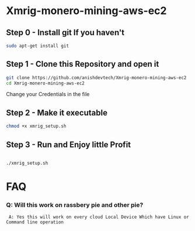 # Xmrig-monero-mining-aws-ec2
## Step 0 - Install git If you haven't 
```sh
sudo apt-get install git
```
## Step 1 - Clone this Repository and open it 
```sh
git clone https://github.com/anishdevtech/Xmrig-monero-mining-aws-ec2
cd Xmrig-monero-mining-aws-ec2
```
Change your Credentials in the file 
## Step 2 - Make it executable 
```sh
chmod +x xmrig_setup.sh
```
## Step 3 - Run and Enjoy little Profit
```sh

./xmrig_setup.sh

```
# FAQ
### Q: Will this work on rassbery pie and other pie? 
 ` A: Yes this will work on every cloud Local Device Which have Linux or Command line operation`

